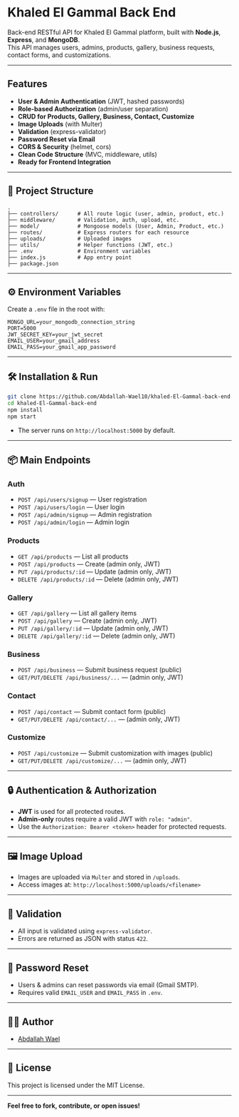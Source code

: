 # Khaled El Gammal Back End

Back-end RESTful API for Khaled El Gammal platform, built with **Node.js**, **Express**, and **MongoDB**.  
This API manages users, admins, products, gallery, business requests, contact forms, and customizations.

---

## Features

- **User & Admin Authentication** (JWT, hashed passwords)
- **Role-based Authorization** (admin/user separation)
- **CRUD for Products, Gallery, Business, Contact, Customize**
- **Image Uploads** (with Multer)
- **Validation** (express-validator)
- **Password Reset via Email**
- **CORS & Security** (helmet, cors)
- **Clean Code Structure** (MVC, middleware, utils)
- **Ready for Frontend Integration**

---

## 📁 Project Structure

```
.
├── controllers/      # All route logic (user, admin, product, etc.)
├── middleware/       # Validation, auth, upload, etc.
├── model/            # Mongoose models (User, Admin, Product, etc.)
├── routes/           # Express routers for each resource
├── uploads/          # Uploaded images
├── utils/            # Helper functions (JWT, etc.)
├── .env              # Environment variables
├── index.js          # App entry point
├── package.json
```

---

## ⚙️ Environment Variables

Create a `.env` file in the root with:

```
MONGO_URL=your_mongodb_connection_string
PORT=5000
JWT_SECRET_KEY=your_jwt_secret
EMAIL_USER=your_gmail_address
EMAIL_PASS=your_gmail_app_password
```

---

## 🛠️ Installation & Run

```bash
git clone https://github.com/Abdallah-Wael10/khaled-El-Gammal-back-end.git
cd khaled-El-Gammal-back-end
npm install
npm start
```

- The server runs on `http://localhost:5000` by default.

---

## 📦 Main Endpoints

### **Auth**
- `POST /api/users/signup` — User registration
- `POST /api/users/login` — User login
- `POST /api/admin/signup` — Admin registration
- `POST /api/admin/login` — Admin login

### **Products**
- `GET /api/products` — List all products
- `POST /api/products` — Create (admin only, JWT)
- `PUT /api/products/:id` — Update (admin only, JWT)
- `DELETE /api/products/:id` — Delete (admin only, JWT)

### **Gallery**
- `GET /api/gallery` — List all gallery items
- `POST /api/gallery` — Create (admin only, JWT)
- `PUT /api/gallery/:id` — Update (admin only, JWT)
- `DELETE /api/gallery/:id` — Delete (admin only, JWT)

### **Business**
- `POST /api/business` — Submit business request (public)
- `GET/PUT/DELETE /api/business/...` — (admin only, JWT)

### **Contact**
- `POST /api/contact` — Submit contact form (public)
- `GET/PUT/DELETE /api/contact/...` — (admin only, JWT)

### **Customize**
- `POST /api/customize` — Submit customization with images (public)
- `GET/PUT/DELETE /api/customize/...` — (admin only, JWT)

---

## 🔒 Authentication & Authorization

- **JWT** is used for all protected routes.
- **Admin-only** routes require a valid JWT with `role: "admin"`.
- Use the `Authorization: Bearer <token>` header for protected requests.

---

## 🖼️ Image Upload

- Images are uploaded via `Multer` and stored in `/uploads`.
- Access images at: `http://localhost:5000/uploads/<filename>`

---

## 📝 Validation

- All input is validated using `express-validator`.
- Errors are returned as JSON with status `422`.

---

## 📧 Password Reset

- Users & admins can reset passwords via email (Gmail SMTP).
- Requires valid `EMAIL_USER` and `EMAIL_PASS` in `.env`.

---

## 👨‍💻 Author

- [Abdallah Wael](https://github.com/Abdallah-Wael10)

---

## 📝 License

This project is licensed under the MIT License.

---

**Feel free to fork, contribute, or open issues!**
